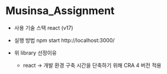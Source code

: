 # Musinsa_Assignment
> 
- 사용 기술 스택
    react (v17)

- 실행 방법
    npm start
    http://localhost:3000/
 - 위 library 선정이유
    - react -> 개발 환경 구축 시간을 단축하기 위해 CRA 4 버전 적용